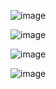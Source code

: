 ![image](https://github.com/JorginhoO/desafio-Construtores-this-sobrecarga-encapsulamento/assets/103656969/3fb1ab3c-93e8-48bd-b748-5fd78eb29a0c)

![image](https://github.com/JorginhoO/desafio-Construtores-this-sobrecarga-encapsulamento/assets/103656969/f7d71fc2-81ee-4b0c-b565-bb4904a54dbc)

![image](https://github.com/JorginhoO/desafio-Construtores-this-sobrecarga-encapsulamento/assets/103656969/ae0f8e30-6114-499c-bc03-472e0ce91625)

![image](https://github.com/JorginhoO/desafio-Construtores-this-sobrecarga-encapsulamento/assets/103656969/e18022e2-f687-49dc-84e0-6e3431d19005)
